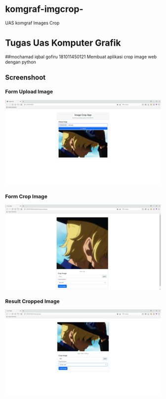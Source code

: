 # komgraf-imgcrop-
UAS komgraf Images Crop
# Tugas Uas Komputer Grafik
##mochamad iqbal gofiru 181011450121
Membuat aplikasi crop image web dengan python

## Screenshoot
### Form Upload Image
![enter image description here](https://github.com/Mochiqbalgofiru/komgraf-imgcrop-/blob/main/Hasil/Index.JPG)
### Form Crop Image
![enter image description here](https://github.com/Mochiqbalgofiru/komgraf-imgcrop-/blob/main/Hasil/hasil.JPG)
### Result Cropped Image
![enter image description here](https://github.com/Mochiqbalgofiru/komgraf-imgcrop-/blob/main/Hasil/upload.JPG)
